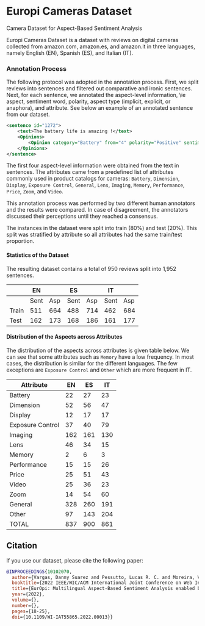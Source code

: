 # Europi Cameras Dataset
Camera Dataset for Aspect-Based Sentiment Analysis

Europi Cameras Dataset is a dataset with reviews on digital cameras collected from amazon.com, amazon.es, and amazon.it in three languages, namely English (EN), Spanish (ES), and Italian (IT).

### Annotation Process

The following protocol was adopted in the annotation process. First, we split reviews into sentences and filtered out comparative and ironic sentences. Next, for each sentence, we annotated the aspect-level information, \ie aspect, sentiment word, polarity, aspect type (implicit, explicit, or anaphora), and attribute. See below an example of an annotated sentence from our dataset. 

```xml
<sentence id="1272">
    <text>The battery life is amazing !</text>
    <Opinions>
        <Opinion category="Battery" from="4" polarity="Positive" sentiment="amazing" target="battery life" to="16" type="explicit" />
    </Opinions>
</sentence>  
```

The first four aspect-level information were obtained from the text in sentences. The attributes came from a predefined list of attributes
commonly used in product catalogs for cameras: `Battery`, `Dimension`, `Display`, `Exposure Control`, `General`, `Lens`, `Imaging`, `Memory`, `Performance`, `Price`, `Zoom`, and `Video`.

This annotation process was performed by two different human annotators and the results were compared. In case of disagreement, the annotators discussed their perceptions until they reached a consensus.

The instances in the dataset were split into train (80\%) and test (20\%). This split was stratified by attribute so all attributes had the same train/test proportion.

#### Statistics of the Dataset
The resulting dataset contains a total of 950 reviews split into 1,952 sentences. 

|        | EN   |     | ES   |     | IT  |     |
|--------|------|-----|------|-----|-----|-----|
|        | Sent | Asp | Sent | Asp |Sent | Asp |
|Train   | 511  | 664 | 488  | 714 | 462 | 684 |
|Test    | 162  | 173 | 168  | 186 | 161 | 177 |

#### Distribution of the Aspects across Attributes
The distribution of the aspects across attributes is given table below. We can see that some attributes such as `Memory` have a low frequency. In most cases, the distribution is similar for the different languages. The few exceptions are `Exposure Control` and `Other` which are more frequent in IT.

| Attribute        | EN  | ES  | IT  |
|------------------|-----|-----|-----|
| Battery          | 22  | 27  | 23  |
| Dimension        | 52  | 56  | 47  |
| Display          | 12  | 17  | 17  |
| Exposure Control | 37  | 40  | 79  |
| Imaging          | 162 | 161 | 130 |
| Lens             | 46  | 34  | 15  |
| Memory           | 2   | 6   | 3   |
| Performance      | 15  | 15  | 26  |
| Price            | 25  | 51  | 43  |
| Video            | 25  | 36  | 23  |
| Zoom             | 14  | 54  | 60  |
| General          | 328 | 260 | 191 |
| Other            | 97  | 143 | 204 |
| TOTAL            | 837 | 900 | 861 |

## Citation

If you use our dataset, please cite the following paper:

```bibtex
@INPROCEEDINGS{10102070,
  author={Vargas, Danny Suarez and Pessutto, Lucas R. C. and Moreira, Viviane P. and de Melo, Tiago and Da Silva, Altigran S.},
  booktitle={2022 IEEE/WIC/ACM International Joint Conference on Web Intelligence and Intelligent Agent Technology (WI-IAT)}, 
  title={EurOpi: Multilingual Aspect-Based Sentiment Analysis enabled by a Knowledge Base}, 
  year={2022},
  volume={},
  number={},
  pages={18-25},
  doi={10.1109/WI-IAT55865.2022.00013}}
```
